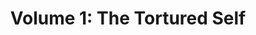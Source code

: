 ---
layout: page
assets: "./assets/001/"
title: "Volume 1: The Tortured Self"
datetime: "Sat Jan 28 2017 20:00:00 GMT-0400"
location: 
  name: "200 Morgan Ave"
  url: "http://www.umbrellafactory.studio/"
permalink: /test
description: >
  Technology is enmeshed. People are enmeshed. Confusion emerges: what exactly does it mean to be enmeshed? <em>Where does all the mesh come from?</em> The result is a tortured self.
links:
  - name: "facebook"
    url: "https://www.facebook.com/events/705780369577303"
  - name: "RSVP"
    url: "https://www.eventbrite.com/e/mixed-signals-tickets-31331092140"

performances:
  - name: "Isomorphs"
    performers:
      - name: "Matthew Gantt"
        url: "http://gantt.works"
    image: "gantt.jpg"
    description: >
      Isomorphs is an investigation into the plasticity of the relationship between meaning and stimulus in the post-digital age. Drawing material from a variety of 'functional' media, including commonly used ringtones, alarms, and a variety of western cultural signifiers (arena-rock guitar, auto-tune sludge, etc), these sources are analyzed for melodic and gestural information via audio-to-MIDI processes, then re-mapped onto various compositional parameters and re-presented in both raw and manipulated states.

    media: >
      <iframe height="113" width="200" scrolling="no" frameborder="no" src="https://w.soundcloud.com/player/?url=https%3A//api.soundcloud.com/tracks/255922370&amp;auto_play=false&amp;hide_related=false&amp;show_comments=true&amp;show_user=true&amp;show_reposts=false&amp;visual=true"></iframe>

  - name: "In Triplicate"
    url: "http://matt-romein.com/in-triplicate/"
    performers:
      - name: "Matt Romein"
        url: "http://matt-romein.com"
    image: "matt.jpg"
    description: >
      Inspired by the Granular Synthesis work Modell 5, In Triplicate is an exploration in three-dimensional audio-visual sampling of the performer’s face and voice. Contemporary sampling techniques primarily rely on a two-dimensional time axis but by making use of slit-scan techniques the instrument renders multiple moments in time simultaneously. Embracing generative art techniques the instrument hands off a subset of the control parameters and decision making to the computer while keeping the macro control of processes at the performer’s finger tips.
    media: >
      <iframe src="https://player.vimeo.com/video/153056895" width="200" height="113" frameborder='0' webkitallowfullscreen mozallowfullscreen allowfullscreen></iframe>

  - name: Resonance
    -performers:
      - name: "Dana Abrassart"
        url: "http://www.danaabrassart.com/"
      - name: "Wangshu Sun"
        url: "http://www.sunwangshu.com/"
      - name: "Leo Lan" 
      - name: "Sylvana Tapia"
        url: "http://www.sylvanatapia.com/"
    image: "resonance.jpg"
    description: >
      Resonance is an attempt to express the imperfect, yet emotional tone of our memories through the element of sound. It is a live, motion-scored performance of a memory that has already occurred. Using wireless motion capture technologies, two dancers were recorded during a duet. a single dancer recreates the original performance solo, moving to the memory of her partner. Both her present movements and her remembered interactions of the original performance are translated into sound, creating, live, an entirely unique score with each dance.
    media: >
      <iframe src="https://player.vimeo.com/video/200435486" width="200" height="113" frameborder="0" webkitallowfullscreen mozallowfullscreen allowfullscreen></iframe>

  - name: "You Don't Have To Stand"
    url: "http://goldbergs.com/"
    performers:
      - name: Joshua Goldberg
        url: "http://goldbergs.com/"
      - name: Orion Keyser
    image: "stand.jpg"
    description: >
      Orion Keyser is a Music Producer, Recording Engineer & DJ living and working in New York City since 2001, with a Bachelors in Music Composition from the Oberlin Conservatory of Music and releases on seven record labels including Todd Terry's InHouse Records.

      Joshua Goldberg is an experiential designer and live media artist. In the last twenty years, he has, in no particular order, managed and LED-sequenced the most beribboned project in Maker Faire history, programmed museum interactives in states across the country, run a large Burning Man camp, and performed live visuals on personal bespoke software for some of the biggest-name DJs in the world.
    media: >
      <iframe src="https://player.vimeo.com/video/8665849" width="200" height="113" frameborder="0" webkitallowfullscreen mozallowfullscreen allowfullscreen></iframe>

background: >

---